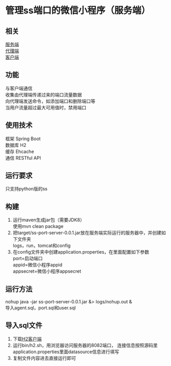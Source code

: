 # 管理ss端口的微信小程序（服务端）  
## 相关  
[服务端](https://github.com/hpq86zllw/ss-port-server)  
[代理端](https://github.com/hpq86zllw/ss-port-agent)  
[客户端](https://github.com/hpq86zllw/ss-port-client)  
## 功能  
与客户端通信    
收集由代理端传递过来的端口流量数据  
向代理端发送命令，如添加端口和删除端口等  
当用户流量超过最大可用值时，禁用端口  
## 使用技术  
框架 Spring Boot  
数据库 H2  
缓存 Ehcache  
通信 RESTful API  
## 运行要求  
只支持python版的ss  
## 构建  
1. 运行maven生成jar包（需要JDK8）  
使用mvn clean package  
2. 把target/ss-port-server-0.0.1.jar放在服务端实际运行的服务器中，并创建如下文件夹  
logs，run，tomcat和config  
3. 在config文件夹中创建application.properties，在里面配置如下参数  
port=启动端口  
appid=微信小程序appid  
appsecret=微信小程序appsecret  
## 运行方法  
nohup java -jar ss-port-server-0.0.1.jar &> logs/nohup.out &  
导入agent.sql，port.sql和user.sql  
## 导入sql文件  
1. 下载[H2客户端](http://www.h2database.com/html/main.html)  
2. 运行bin/h2.sh，用浏览器访问服务器的8082端口， 连接信息按照源码里application.properties里面datasource信息进行填写  
3. 复制文件内容进去直接运行即可  